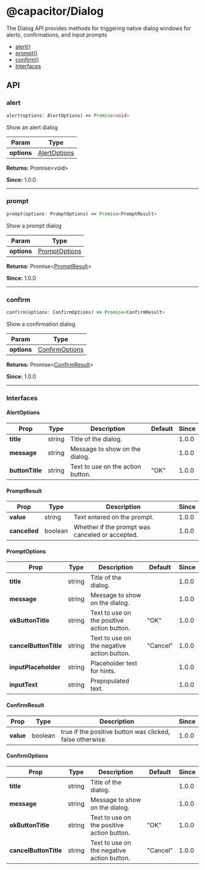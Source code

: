 # @capacitor/Dialog

The Dialog API provides methods for triggering native dialog windows for alerts, confirmations, and input prompts

<!--DOCGEN_INDEX_START-->
* [alert()](#alert)
* [prompt()](#prompt)
* [confirm()](#confirm)
* [Interfaces](#interfaces)
<!--DOCGEN_INDEX_END-->

<!--DOCGEN_API_START-->
<!--Update the source file JSDoc comments and rerun docgen to update the docs below-->
## API

### alert

```typescript
alert(options: AlertOptions) => Promise<void>
```

Show an alert dialog

| Param       | Type                          |
| ----------- | ----------------------------- |
| **options** | [AlertOptions](#alertoptions) |

**Returns:** Promise&lt;void&gt;

**Since:** 1.0.0

--------------------


### prompt

```typescript
prompt(options: PromptOptions) => Promise<PromptResult>
```

Show a prompt dialog

| Param       | Type                            |
| ----------- | ------------------------------- |
| **options** | [PromptOptions](#promptoptions) |

**Returns:** Promise&lt;[PromptResult](#promptresult)&gt;

**Since:** 1.0.0

--------------------


### confirm

```typescript
confirm(options: ConfirmOptions) => Promise<ConfirmResult>
```

Show a confirmation dialog

| Param       | Type                              |
| ----------- | --------------------------------- |
| **options** | [ConfirmOptions](#confirmoptions) |

**Returns:** Promise&lt;[ConfirmResult](#confirmresult)&gt;

**Since:** 1.0.0

--------------------


### Interfaces


#### AlertOptions

| Prop            | Type   | Description                       | Default | Since |
| --------------- | ------ | --------------------------------- | ------- | ----- |
| **title**       | string | Title of the dialog.              |         | 1.0.0 |
| **message**     | string | Message to show on the dialog.    |         | 1.0.0 |
| **buttonTitle** | string | Text to use on the action button. | "OK"    | 1.0.0 |


#### PromptResult

| Prop          | Type    | Description                                     | Since |
| ------------- | ------- | ----------------------------------------------- | ----- |
| **value**     | string  | Text entered on the prompt.                     | 1.0.0 |
| **cancelled** | boolean | Whether if the prompt was canceled or accepted. | 1.0.0 |


#### PromptOptions

| Prop                  | Type   | Description                                | Default  | Since |
| --------------------- | ------ | ------------------------------------------ | -------- | ----- |
| **title**             | string | Title of the dialog.                       |          | 1.0.0 |
| **message**           | string | Message to show on the dialog.             |          | 1.0.0 |
| **okButtonTitle**     | string | Text to use on the positive action button. | "OK"     | 1.0.0 |
| **cancelButtonTitle** | string | Text to use on the negative action button. | "Cancel" | 1.0.0 |
| **inputPlaceholder**  | string | Placeholder text for hints.                |          | 1.0.0 |
| **inputText**         | string | Prepopulated text.                         |          | 1.0.0 |


#### ConfirmResult

| Prop      | Type    | Description                                               | Since |
| --------- | ------- | --------------------------------------------------------- | ----- |
| **value** | boolean | true if the positive button was clicked, false otherwise. | 1.0.0 |


#### ConfirmOptions

| Prop                  | Type   | Description                                | Default  | Since |
| --------------------- | ------ | ------------------------------------------ | -------- | ----- |
| **title**             | string | Title of the dialog.                       |          | 1.0.0 |
| **message**           | string | Message to show on the dialog.             |          | 1.0.0 |
| **okButtonTitle**     | string | Text to use on the positive action button. | "OK"     | 1.0.0 |
| **cancelButtonTitle** | string | Text to use on the negative action button. | "Cancel" | 1.0.0 |


<!--DOCGEN_API_END-->